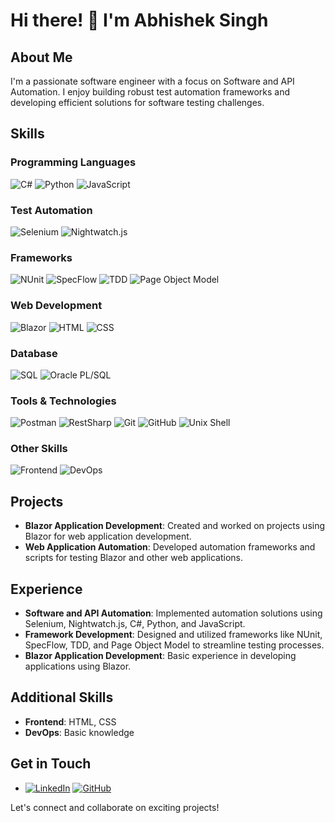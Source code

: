 # Hi there! 👋 I'm Abhishek Singh

## About Me
I'm a passionate software engineer with a focus on Software and API Automation. I enjoy building robust test automation frameworks and developing efficient solutions for software testing challenges.

  ## Skills
### Programming Languages
![C#](https://img.shields.io/badge/C%23-Expert-brightgreen) ![Python](https://img.shields.io/badge/Python-Proficient-blue) ![JavaScript](https://img.shields.io/badge/JavaScript-Proficient-yellow)

### Test Automation
![Selenium](https://img.shields.io/badge/Selenium-Expert-brightgreen) ![Nightwatch.js](https://img.shields.io/badge/Nightwatch.js-Proficient-blue)

### Frameworks
![NUnit](https://img.shields.io/badge/NUnit-Expert-brightgreen) ![SpecFlow](https://img.shields.io/badge/SpecFlow-Proficient-blue) ![TDD](https://img.shields.io/badge/TDD-Proficient-blue) ![Page Object Model](https://img.shields.io/badge/Page%20Object%20Model-Expert-brightgreen)

### Web Development
![Blazor](https://img.shields.io/badge/Blazor-Basic-orange) ![HTML](https://img.shields.io/badge/HTML-Proficient-blue) ![CSS](https://img.shields.io/badge/CSS-Proficient-blue)

### Database
![SQL](https://img.shields.io/badge/SQL-Proficient-blue) ![Oracle PL/SQL](https://img.shields.io/badge/Oracle%20PL%2FSQL-Proficient-blue)

### Tools & Technologies
![Postman](https://img.shields.io/badge/Postman-Proficient-blue) ![RestSharp](https://img.shields.io/badge/RestSharp-Proficient-blue) ![Git](https://img.shields.io/badge/Git-Proficient-blue) ![GitHub](https://img.shields.io/badge/GitHub-Proficient-blue) ![Unix Shell](https://img.shields.io/badge/Unix%20Shell-Proficient-blue)

### Other Skills
![Frontend](https://img.shields.io/badge/Frontend-HTML_CSS-blue) ![DevOps](https://img.shields.io/badge/DevOps-Basic-yellow)


## Projects
- **Blazor Application Development**: Created and worked on projects using Blazor for web application development.
- **Web Application Automation**: Developed automation frameworks and scripts for testing Blazor and other web applications.

## Experience
- **Software and API Automation**: Implemented automation solutions using Selenium, Nightwatch.js, C#, Python, and JavaScript.
- **Framework Development**: Designed and utilized frameworks like NUnit, SpecFlow, TDD, and Page Object Model to streamline testing processes.
- **Blazor Application Development**: Basic experience in developing applications using Blazor.

## Additional Skills
- **Frontend**: HTML, CSS
- **DevOps**: Basic knowledge

## Get in Touch
- [![LinkedIn](https://img.shields.io/badge/LinkedIn-Connect-blue?logo=linkedin)](https://www.linkedin.com/in/abhishek-singh-07736215b)
[![GitHub](https://img.shields.io/badge/GitHub-Follow-blue?logo=github)](https://github.com/abhikpt)


Let's connect and collaborate on exciting projects!
